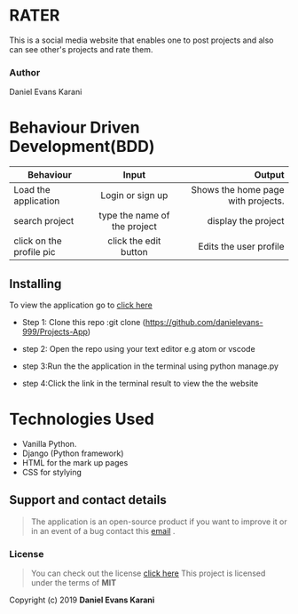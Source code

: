 

 # RATER
This is a social media website that enables one to post projects and also can see other's projects and rate them.

### Author

 Daniel Evans Karani

 # Behaviour Driven Development(BDD)

 | Behaviour                  | Input                  | Output                                             |
| ------------------------    |:----------------------:| --------------------------------------------------:|
| Load the application        | Login or sign up       | Shows the home page with projects.                 |
|search project               | type the name of the project |display the project| 
|click on the profile pic     |click the edit button    | Edits the user profile|
## Installing 

To view the application go to [click here]( https://danterater.herokuapp.com/)

- Step 1: Clone this repo :git clone (https://github.com/danielevans-999/Projects-App)

- step 2: Open the repo using your text editor e.g atom or vscode

- step 3:Run the the application in  the terminal using python manage.py

- step 4:Click the link in the terminal result to view the the website

# Technologies Used

- Vanilla Python.
- Django (Python framework)
- HTML for the mark up pages
- CSS for stylying

## Support and contact details
>The application is an open-source product if you  want to improve it or in an event of a bug  contact this
> [email](danielevans.karani@gmail.com) .
### License
>You can check out the license [click here](https://choosealicense.com/licenses/mit/)
This project is licensed under the terms of **MIT**

Copyright (c) 2019 **Daniel Evans Karani**